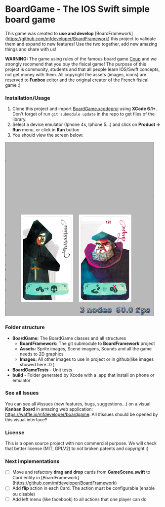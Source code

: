 # BoardGame - The IOS Swift simple board game

This game was created to **use and develop** [BoardFramework] (https://github.com/mfdeveloper/BoardFramework) 
this project to validate them and expand to new features! Use the two together, add new amazing things and share with us!

**WARNING:** The game using rules of the famous board game [Coup](http://funboxjogos.com/loja/jogos/coup) and we strongly recomend 
that you buy the fisical game! The purpose of this project is community, students and that all people learn IOS/Swift concepts, not get money with them. All
copyright the assets (images, icons) are reserved to **[Funbox](http://funboxjogos.com)** editor and the original creater of the French fisical game :)

### Installation/Usage

1. Clone this project and import [BoardGame.xcodeproj](https://github.com/mfdeveloper/BoardGame/tree/master/BoardGame.xcodeproj) using **XCode 6.1+**.  Don't forget of run `git submodule update` in the repo to get files of the library.
2. Select a device emulator (Iphone 4s, Iphone 5...) and click on **Product -> Run** menu, or click in **Run** button
3. You should view the screen below:

![First Screen](BoardGame/Images/board-first-screen.png)

### Folder structure

 - **BoardGame:** The BoardGame classes and all structures
      - **BoardFramework:** The git submodule to **BoardFramework** project
      - **Assets:** Sprite images, Scene imagens, Sounds and all the game needs to 2D graphics
      - **Images:** All other images to use in project or in github(like images showed here :D )
 - **BoardGameTests** - Unit tests
 - **build** - Folder generated by Xcode with a .app that install on phone or emulator

### See all Issues

You can see all #issues (new features, bugs, suggestions...) on a visual **Kanban Board** in amazing web application: https://waffle.io/mfdeveloper/boardgame. All #issues should be opened by this visual interface!!

### License

This is a open source project with non commercial purpose. We will check that better license (MIT, GPLV2) to
not broken patents and copyright :)

### Next implementations

- [ ] Move and refactory **drag and drop** cards from **GameScene.swift** to Card entity in [BoardFramework] (https://github.com/mfdeveloper/BoardFramework) 
- [ ] Add **flip** action in each Card. The action must be configurable (enable ou disable)
- [ ] Add left menu (like facebook) to all actions that one player can do
